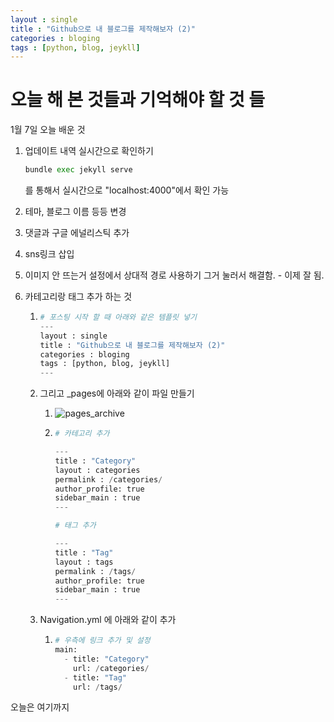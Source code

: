 ```yaml
---
layout : single
title : "Github으로 내 블로그를 제작해보자 (2)"
categories : bloging
tags : [python, blog, jeykll] 
---
```








# 오늘 해 본 것들과 기억해야 할 것 들 

1월 7일 오늘 배운 것



1. 업데이트 내역 실시간으로 확인하기

   ``` python
   bundle exec jekyll serve
   ```

   를 통해서 실시간으로 "localhost:4000"에서 확인 가능

2. 테마, 블로그 이름 등등 변경

3. 댓글과 구글 에널리스틱 추가

4. sns링크 삽입

5. 이미지 안 뜨는거 설정에서 상대적 경로 사용하기 그거 눌러서 해결함. - 이제 잘 됨.

6. 카테고리랑 태그 추가 하는 것

   1. ``` python
      # 포스팅 시작 할 때 아래와 같은 템플릿 넣기
      ---
      layout : single
      title : "Github으로 내 블로그를 제작해보자 (2)"
      categories : bloging
      tags : [python, blog, jeykll] 
      ---
      ```

   2. 그리고 _pages에 아래와 같이 파일 만들기

      1. ![pages_archive](../../images/2023-01-07-second/pages_archive.png)

      2. ``` python
         # 카테고리 추가
         
         ---
         title : "Category"
         layout : categories
         permalink : /categories/
         author_profile: true
         sidebar_main : true
         ---
         
         # 태그 추가
         
         ---
         title : "Tag"
         layout : tags
         permalink : /tags/
         author_profile: true
         sidebar_main : true
         ---
         ```

   3. Navigation.yml 에 아래와 같이 추가

      1. ``` python
         # 우측에 링크 추가 및 설정
         main:
           - title: "Category"
             url: /categories/
           - title: "Tag"
             url: /tags/
         ```






오늘은 여기까지

